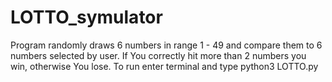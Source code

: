 # LOTTO_symulator
Program randomly draws 6 numbers in range 1 - 49 and compare them to 6 numbers selected by user.   If You correctly hit more than 2 numbers you win, otherwise You lose. To run enter terminal and type python3 LOTTO.py
